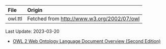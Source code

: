 | File                              | Origin                                                                            |
|:----------------------------------|:----------------------------------------------------------------------------------|
| owl.ttl                           | Fetched from <http://www.w3.org/2002/07/owl>                                      |

Last Update: 2023-03-20

* [OWL 2 Web Ontology Language Document Overview (Second Edition)](https://www.w3.org/TR/2012/REC-owl2-overview-20121211/)
